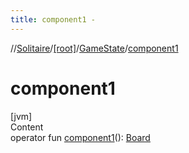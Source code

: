 ```yaml
---
title: component1 -
---
```

//[Solitaire](../../index.md)/[[root]](../index.md)/[GameState](index.md)/[component1](component1.md)



# component1  
[jvm]  
Content  
operator fun [component1](component1.md)(): [Board](../-board/index.md)  



